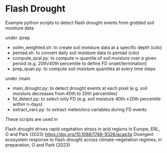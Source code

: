# Flash Drought
Example python scripts to detect flash drought events from gridded soil moisture data

under /prep

- soilm_weighted.sh: to create soil moisture data at a specific depth (cdo)
- pentad.sh: to convert daily soil moisture data to pentad (cdo)
- compute_qval.py: to compute n-quantile of soil moisture over a given period (e.g. 20th/40th percentile to define FD onset/termination)
- prep_quan.py: to compute soil moisture quantiles at every time steps

under /main

- main_drought.py: to detect drought events at each pixel (e.g. soil moisture decreases from 40th to 20th percentiles)
- fd_detect.py: to select only FD (e.g. soil moisture 40th->20th percentile within n-days)
- extract_vars.py: to extract meteo/eco variables during FD events

These scripts are used in 

Flash drought drives rapid vegetation stress in arid regions in Europe, ERL, O and Park (2023)
https://doi.org/10.1088/1748-9326/acae3a
Divergent ecosystem response to flash drought across climate-vegetation regimes, in preparation, O and Park (2023)
